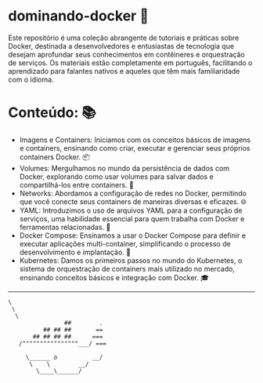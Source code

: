 # dominando-docker 🐳

Este repositório é uma coleção abrangente de tutoriais e práticas sobre Docker, destinada a desenvolvedores e entusiastas de tecnologia que desejam aprofundar seus conhecimentos em contêineres e orquestração de serviços. Os materiais estão completamente em português, facilitando o aprendizado para falantes nativos e aqueles que têm mais familiaridade com o idioma.

# Conteúdo: 📚

- Imagens e Containers: Iniciamos com os conceitos básicos de imagens e containers, ensinando como criar, executar e gerenciar seus próprios containers Docker. 📦
- Volumes: Mergulhamos no mundo da persistência de dados com Docker, explorando como usar volumes para salvar dados e compartilhá-los entre containers. 💾
- Networks: Abordamos a configuração de redes no Docker, permitindo que você conecte seus containers de maneiras diversas e eficazes. 🌐
- YAML: Introduzimos o uso de arquivos YAML para a configuração de serviços, uma habilidade essencial para quem trabalha com Docker e ferramentas relacionadas. 📄
- Docker Compose: Ensinamos a usar o Docker Compose para definir e executar aplicações multi-container, simplificando o processo de desenvolvimento e implantação. 🔄
- Kubernetes: Damos os primeiros passos no mundo do Kubernetes, o sistema de orquestração de containers mais utilizado no mercado, ensinando conceitos básicos e integração com Docker. 🎓

 --------
    \
     \
      \
                    ##        .
              ## ## ##       ==
           ## ## ## ##      ===
       /""""""""""""""""___/ ===
  ~~~ {~~ ~~~~ ~~~ ~~~~ ~~ ~ /  ===- ~~~
       \______ o          __/
        \    \        __/
          \____\______/

